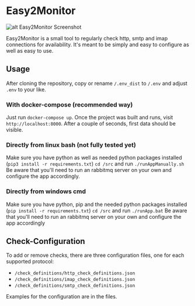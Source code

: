 # Easy2Monitor
![alt Easy2Monitor Screenshot](https://www.crowdsoft.net/cdn/images/e2m_screenshot.png)

Easy2Monitor is a small tool to regularly check http, smtp and imap connections for availability.
It's meant to be simply and easy to configure as well as easy to use. 

## Usage
After cloning the repository, copy or rename `/.env_dist` to `/.env` and adjust `.env` to your like.

### With docker-compose (recommended way) 
Just run `docker-compose up`. Once the project was built and runs, visit 
`http://localhost:8000`. After a couple of seconds, first data should be visible. 

### Directly from linux bash (not fully tested yet)
Make sure you have python as well as needed python packages installed (`pip3 install -r requirements.txt`)
`cd /src` and run `./runAppManually.sh`
Be aware that you'll need to run an rabbitmq server on your own and configure the app accordingly.

### Directly from windows cmd
Make sure you have python, pip and the needed python packages installed (`pip install -r requirements.txt`)
`cd /src` and run `./runApp.bat` 
Be aware that you'll need to run an rabbitmq server on your own and configure the app accordingly

## Check-Configuration
To add or remove checks, there are three configuration files, one for each supported protocol:
- `/check_definitions/http_check_definitions.json`
- `/check_definitions/imap_check_definitions.json`
- `/check_definitions/smtp_check_definitions.json`

Examples for the configuration are in the files. 

